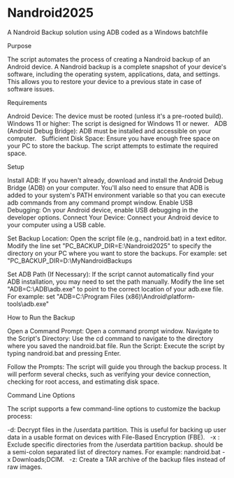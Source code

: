 # Nandroid2025
A Nandroid Backup solution using ADB coded as a Windows batchfile



Purpose

The script automates the process of creating a Nandroid backup of an Android device. A Nandroid backup is a complete snapshot of your device's software, including the operating system, applications, data, and settings. This allows you to restore your device to a previous state in case of software issues.    

Requirements

Android Device: The device must be rooted (unless it's a pre-rooted build).
Windows 11 or higher: The script is designed for Windows 11 or newer.    
ADB (Android Debug Bridge): ADB must be installed and accessible on your computer.    
Sufficient Disk Space: Ensure you have enough free space on your PC to store the backup. The script attempts to estimate the required space.    

Setup

Install ADB: If you haven't already, download and install the Android Debug Bridge (ADB) on your computer. You'll also need to ensure that ADB is added to your system's PATH environment variable so that you can execute adb commands from any command prompt window.
Enable USB Debugging: On your Android device, enable USB debugging in the developer options.
Connect Your Device: Connect your Android device to your computer using a USB cable.

Set Backup Location:
Open the script file (e.g., nandroid.bat) in a text editor.
Modify the line set "PC_BACKUP_DIR=E:\Nandroid2025" to specify the directory on your PC where you want to store the backups. For example: set "PC_BACKUP_DIR=D:\MyNandroidBackups

Set ADB Path (If Necessary):
If the script cannot automatically find your ADB installation, you may need to set the path manually.
Modify the line set "ADB=C:\ADB\adb.exe" to point to the correct location of your adb.exe file. For example: set "ADB=C:\Program Files (x86)\Android\platform-tools\adb.exe"    

How to Run the Backup

Open a Command Prompt: Open a command prompt window.
Navigate to the Script's Directory: Use the cd command to navigate to the directory where you saved the nandroid.bat file.
Run the Script: Execute the script by typing nandroid.bat and pressing Enter.

Follow the Prompts: The script will guide you through the backup process. It will perform several checks, such as verifying your device connection, checking for root access, and estimating disk space.    

Command Line Options

The script supports a few command-line options to customize the backup process:

-d: Decrypt files in the /userdata partition. This is useful for backing up user data in a usable format on devices with File-Based Encryption (FBE).    
-x <directories>: Exclude specific directories from the /userdata partition backup. <directories> should be a semi-colon separated list of directory names. For example: nandroid.bat -x Downloads;DCIM.    
-z: Create a TAR archive of the backup files instead of raw images.
